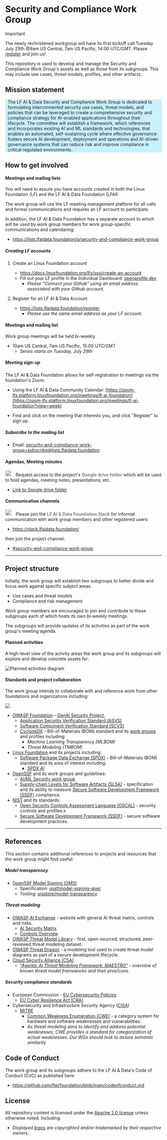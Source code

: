
# Security and Compliance Work Group

> [!IMPORTANT]
> The newly rechristened workgroup will have its first kickoff call Tuesday July 29th @9am US Central, 7am US Pacific, 14:00 UTC/GMT.  Please [register](https://zoom-lfx.platform.linuxfoundation.org/meeting/91257777568?password=86d1de0e-c7bc-4710-b140-e63badd5eecd) and join us!


This repository is used to develop and manage the Security and Compliance Work Group's assets as well as those from its subgroups.  This may include use cases, threat models, profiles, and other artifacts.

## Mission statement

 <div style="background-color: #C8F0FF;">
 <p style="margin: 8px;">
  The LF AI & Data Security and Compliance Work Group is dedicated to formulating interconnected security use cases, threat models, and policies that can be leveraged to create a comprehensive security and compliance strategy for AI-enabled applications throughout their lifecycle. The committee will establish a framework, which references and incorporates existing AI and ML standards and technologies, that enables an automated, self-sustaining cycle where effective governance fosters secure AI development, deployment and operations and AI-driven governance systems that can reduce risk and improve compliance in critical regulated environments.</p>
</div>

## How to get involved

#### Meetings and mailing lists

You will need to assure you have accounts created in both the Linux Foundation (LF) and the LF AI & Data Foundation (LFAI):

The work group will use the LF meeting management platform for all calls and formal communications and requires an LF account to participate.

In addition, the LF AI & Data Foundation has a separate account to which will be used by work group members for work group-specific communications and calendaring:

- https://lists.lfaidata.foundation/g/security-and-compliance-work-group


##### Creating LF accounts

1. Create an Linux Foundation account

    - https://docs.linuxfoundation.org/lfx/sso/create-an-account
    - Fill out your LF profile in the Individual Dashboard: [openprofile.dev](https://openprofile.dev/)
        - *Please “Connect your Github” using an email address associated with your Github account.*

1. Register for an LF AI & Data Account
    - https://lists.lfaidata.foundation/register
        - *Please use the same email address as your LF account.*

#### Meetings and mailing list

Work group meetings will be held bi-weekly

- 10am US Central, 7am US Pacific, 15:00 UTC/GMT
    - *Series starts on Tuesday, July 29th*

##### Meeting sign-up

The LF AI & Data Foundation allows for self-registration to meetings via the foundation's Zoom.

- Using the LF AI & Data Community Calendar: [https://zoom-lfx.platform.linuxfoundation.org/meetings/lf-ai-foundation](https://zoom-lfx.platform.linuxfoundation.org/meetings/lf-ai-foundation?view=week)

- Find and click on the meeting that interests you, and click "Register" to sign up.

##### Subscribe to the mailing list

- Email: [security-and-compliance-work-group+subscribe@lists.lfaidata.foundation ](security-and-compliance-work-group+subscribe@lists.lfaidata.foundation )

#### Agendas, Meeting minutes

<div><img src="images/logos/google-drive-40x36.png" style="width: 20px; margin-right: 10px;" alt="Google drive logo">
Request access to the project's <span style="color: gray;"><strong>Google drive folder</strong></span> which will be used to hold agendas, meeting notes, presentations, etc.

- [Link to Google drive folder](https://drive.google.com/drive/folders/0ABt8Tcg9DXLoUk9PVA)


#### Communication channels

<div><img src="images/logos/slack-logo-40x40.png" style="width: 20px; margin-right: 10px;" alt="Slack logo">
Please join the <span style="color: gray;"><strong>LF AI & Data Foundation Slack</strong></span> for informal communication with work group members and other registered users:</p>
</div>

- https://slack.lfaidata.foundation/

then join the project channel:

- [#security-and-compliance-work-group](https://lfaifoundation.slack.com/archives/C041ZAXCSJ0)

---

## Project structure

Initially, the work group will establish two subgroups to better divide and focus work against specific subject areas.

- Use cases and threat models
- Compliance and risk management

Work group members are encouraged to join and contribute to these subgroups each of which hosts its own bi-weekly meetings.

The subgroups will provide updates of its activities as part of the work group's meeting agenda.

#### Planned activities

A high-level view of the activity areas the work group and its subgroups will explore and develop concrete assets for:

![Planned activities diagram](images/diagrams/work-group-planned-activities-small.png)

#### Standards and project collaboration

The work group intends to collaborate with and reference work from other foundations and organizations including:

![](images/logos/collaboration-logos.png)

- [OWASP Foundation](https://owasp.org/)
    – [GenAI Security Project](https://genai.owasp.org/),
    - [Application Security Verification Standard (ASVS)](https://owasp.org/www-project-application-security-verification-standard/)
    - [Software Component Verification Standard (SCVS)](https://owasp.org/www-project-software-component-verification-standard/)
    - [CycloneDX](https://cyclonedx.org/) - Bill-of-Materials (BOM) standard and its [work groups](https://cyclonedx.org/participate/working-groups/) and profiles including:
        - *Machine Learning Transparency (MLBOM)*
        - *Threat Modeling (TMBOM)*
- [Linux Foundation](https://www.linuxfoundation.org/) and its projects including:
  - [Software Package Data Exchange (SPDX)](https://spdx.dev/) - Bill-of-Materials (BOM) standard and its area of interest including:
    - *[SPDX AI](https://spdx.dev/learn/areas-of-interest/ai/)*
- [OpenSSF](https://openssf.org/) and its work groups and guidelines:
    - [AI/ML Security work group](https://openssf.org/technical-initiatives/ai-ml-security/)
    - [Supply-chain Levels for Software Artifacts (SLSA)](https://openssf.org/projects/slsa/) - specification and its ability to measure [Secure Software Development Framework (SSDF)](https://csrc.nist.gov/Projects/ssdf) compliance.
- [NIST](https://www.nist.gov/) and its standards:
    - [Open Security Controls Assessment Language (OSCAL)](https://pages.nist.gov/OSCAL/) - security controls and profiles.s
    - [Secure Software Development Framework (SSDF)](https://csrc.nist.gov/Projects/ssdf) - secure software development practices.

---

## References

This section contains additional references to projects and resources that the work group might find useful:

##### Model transparency

- [OpenSSF Model Signing (OMS)]()
    - Specification: [ossf/model-signing-spec](https://github.com/ossf/model-signing-spec)
    - Tooling: [sigstore/model-transparency](https://github.com/sigstore/model-transparency)

##### Threat modeling

- [OWASP AI Exchange](https://owaspai.org/docs/ai_security_overview/) - website with general AI threat matrix, controls and risks.
    - [AI Security Matrix](https://owaspai.org/docs/ai_security_overview/#ai-security-matrix)
    - [Controls Overview](https://owaspai.org/docs/ai_security_overview/#controls-overview)
- [OWASP Threat Model Library](https://github.com/OWASP/www-project-threat-model-library) - first, open-sourced, structured, peer-reviewed threat modeling dataset.
- [OWASP Threat Dragon](https://owasp.org/www-project-threat-dragon/) - a modeling tool used to create threat model diagrams as part of a secure development lifecycle.
- [Cloud Security Alliance (CSA)]()
    - *["Agentic AI Threat Modeling Framework: MAESTRO"](https://cloudsecurityalliance.org/blog/2025/02/06/agentic-ai-threat-modeling-framework-maestro#) - overview of known threat model frameworks and their pros/cons.*


##### Security compliance standards

- European Commission - [EU Cybersecurity Policies](https://digital-strategy.ec.europa.eu/en/policies/cybersecurity-policies)
    - [EU Cyber Resilience Act (CRA)](https://digital-strategy.ec.europa.eu/en/policies/cyber-resilience-act)
- Cybersecurity and Infrastructure Security Agency ([CISA](https://www.cisa.gov/))
    - [MITRE](https://cwe.mitre.org/)
        - [Common Weakness Enumeration (CWE)](https://en.wikipedia.org/wiki/Common_Weakness_Enumeration) - a category system for hardware and software weaknesses and vulnerabilities.
        - *As threat modeling aims to identify and address potential weaknesses, CWE provides a standard for categorization of actual weaknesses. Our WGs should look to assure semantic similarity*


## Code of Conduct

The work group and its subgroups adhere to the LF AI & Data's Code of Conduct (CoC) as published here:

- https://github.com/lfai/foundation/blob/main/codeofconduct.md

## License

All repository content is licensed under the [Apache 2.0 license](LICENSE) unless otherwise noted. Including:

- *Displayed [logos](images/logos) are copyrighted and/or  trademarked by their respective owners.*
